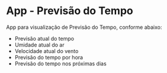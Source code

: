 # App - Previsão do Tempo

App para visualização de Previsão do Tempo, conforme abaixo:
 - Previsão atual do tempo
 - Umidade atual do ar
 - Velocidade atual do vento
 - Previsão do tempo por hora
 - Previsão do tempo nos próximas dias
